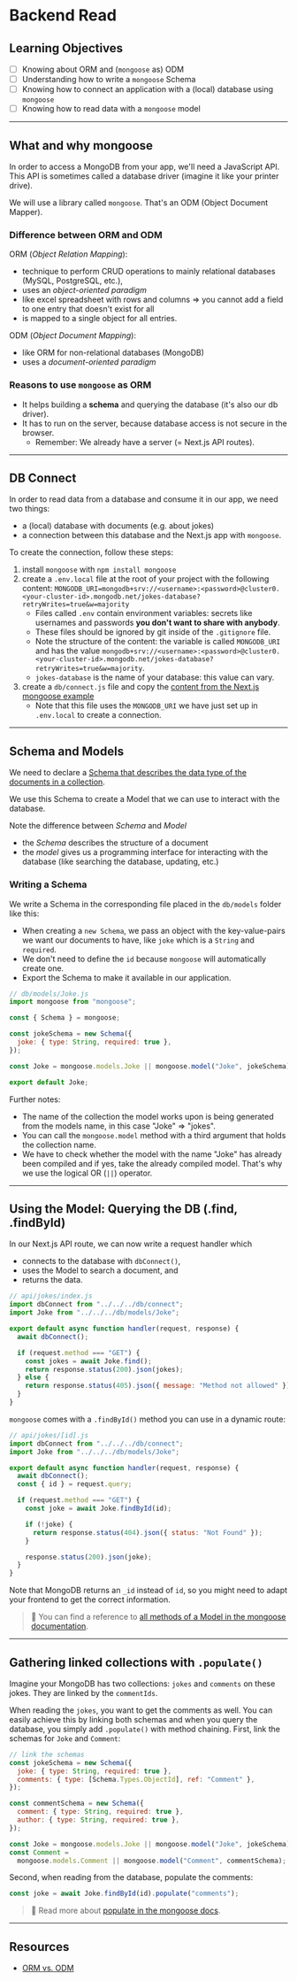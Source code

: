 # Backend Read

## Learning Objectives

- [ ] Knowing about ORM and (`mongoose` as) ODM
- [ ] Understanding how to write a `mongoose` Schema
- [ ] Knowing how to connect an application with a (local) database using `mongoose`
- [ ] Knowing how to read data with a `mongoose` model

---

## What and why mongoose

In order to access a MongoDB from your app, we'll need a JavaScript API. This API is sometimes called a database driver (imagine it like your printer drive).

We will use a library called `mongoose`. That's an ODM (Object Document Mapper).

### Difference between ORM and ODM

ORM (_Object Relation Mapping_):

- technique to perform CRUD operations to mainly relational databases (MySQL, PostgreSQL, etc.),
- uses an _object-oriented paradigm_
- like excel spreadsheet with rows and columns => you cannot add a field to one entry that doesn't exist for all
- is mapped to a single object for all entries.

ODM (_Object Document Mapping_):

- like ORM for non-relational databases (MongoDB)
- uses a _document-oriented paradigm_

### Reasons to use `mongoose` as ORM

- It helps building a **schema** and querying the database (it's also our db driver).
- It has to run on the server, because database access is not secure in the browser.
  - Remember: We already have a server (= Next.js API routes).

---

## DB Connect

In order to read data from a database and consume it in our app, we need two things:

- a (local) database with documents (e.g. about jokes)
- a connection between this database and the Next.js app with `mongoose`.

To create the connection, follow these steps:

1. install `mongoose` with `npm install mongoose`
2. create a `.env.local` file at the root of your project with the following content:
   `MONGODB_URI=mongodb+srv://<username>:<password>@cluster0.<your-cluster-id>.mongodb.net/jokes-database?retryWrites=true&w=majority`
   - Files called `.env` contain environment variables: secrets like usernames and passwords **you don't want to share with anybody**.
   - These files should be ignored by git inside of the `.gitignore` file.
   - Note the structure of the content: the variable is called `MONGODB_URI` and has the value `mongodb+srv://<username>:<password>@cluster0.<your-cluster-id>.mongodb.net/jokes-database?retryWrites=true&w=majority`.
   - `jokes-database` is the name of your database: this value can vary.
3. create a `db/connect.js` file and copy the
   [content from the Next.js mongoose example](./assets/connect.js)
   - Note that this file uses the `MONGODB_URI` we have just set up in `.env.local` to create a connection.

---

## Schema and Models

We need to declare a
[Schema that describes the data type of the documents in a collection](https://mongoosejs.com/docs/guide.html).

We use this Schema to create a Model that we can use to interact with the database.

Note the difference between _Schema_ and _Model_

- the _Schema_ describes the structure of a document
- the _model_ gives us a programming interface for interacting with the database (like searching the database, updating, etc.)

### Writing a Schema

We write a Schema in the corresponding file placed in the `db/models` folder like this:

- When creating a `new Schema`, we pass an object with the key-value-pairs we want our documents to have, like `joke` which is a `String` and `required`.
- We don't need to define the `id` because `mongoose` will automatically create one.
- Export the Schema to make it available in our application.

```js
// db/models/Joke.js
import mongoose from "mongoose";

const { Schema } = mongoose;

const jokeSchema = new Schema({
  joke: { type: String, required: true },
});

const Joke = mongoose.models.Joke || mongoose.model("Joke", jokeSchema);

export default Joke;
```

Further notes:

- The name of the collection the model works upon is being generated from the models name, in this case "Joke" => "jokes".
- You can call the `mongoose.model` method with a third argument that holds the collection name.
- We have to check whether the model with the name "Joke" has already been compiled and if yes, take the already compiled model. That's why we use the logical OR (`||`) operator.

---

## Using the Model: Querying the DB (.find, .findById)

In our Next.js API route, we can now write a request handler which

- connects to the database with `dbConnect()`,
- uses the Model to search a document, and
- returns the data.

```js
// api/jokes/index.js
import dbConnect from "../../../db/connect";
import Joke from "../../../db/models/Joke";

export default async function handler(request, response) {
  await dbConnect();

  if (request.method === "GET") {
    const jokes = await Joke.find();
    return response.status(200).json(jokes);
  } else {
    return response.status(405).json({ message: "Method not allowed" });
  }
}
```

`mongoose` comes with a `.findById()` method you can use in a dynamic route:

```js
// api/jokes/[id].js
import dbConnect from "../../../db/connect";
import Joke from "../../../db/models/Joke";

export default async function handler(request, response) {
  await dbConnect();
  const { id } = request.query;

  if (request.method === "GET") {
    const joke = await Joke.findById(id);

    if (!joke) {
      return response.status(404).json({ status: "Not Found" });
    }

    response.status(200).json(joke);
  }
}
```

Note that MongoDB returns an `_id` instead of `id`, so you might need to adapt your frontend to get the correct information.

> 📙 You can find a reference to [all methods of a Model in the mongoose documentation](https://mongoosejs.com/docs/api/model.html).

---

## Gathering linked collections with `.populate()`

Imagine your MongoDB has two collections: `jokes` and `comments` on these jokes. They are linked by the `commentIds`.

When reading the `jokes`, you want to get the comments as well. You can easily achieve this by linking both schemas and when you query the database, you simply add `.populate()` with method chaining.
First, link the schemas for `Joke` and `Comment`:

```js
// link the schemas
const jokeSchema = new Schema({
  joke: { type: String, required: true },
  comments: { type: [Schema.Types.ObjectId], ref: "Comment" },
});

const commentSchema = new Schema({
  comment: { type: String, required: true },
  author: { type: String, required: true },
});

const Joke = mongoose.models.Joke || mongoose.model("Joke", jokeSchema);
const Comment =
  mongoose.models.Comment || mongoose.model("Comment", commentSchema);
```

Second, when reading from the database, populate the comments:

```js
const joke = await Joke.findById(id).populate("comments");
```

> 📙 Read more about [populate in the mongoose docs](https://mongoosejs.com/docs/populate.html).

---

## Resources

- [ORM vs. ODM](https://medium.com/spidernitt/orm-and-odm-a-brief-introduction-369046ec57eb)
